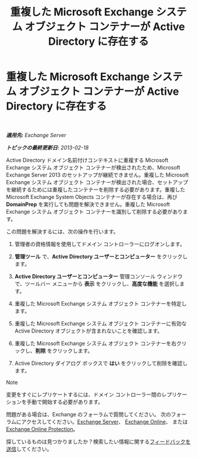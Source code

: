 ﻿---
title: '重複した Microsoft Exchange システム オブジェクト コンテナーが Active Directory に存在する'
TOCTitle: 重複した Microsoft Exchange システム オブジェクト コンテナーが Active Directory に存在する
ms:assetid: cd0f45ab-89de-4653-b50d-c1157c2329d5
ms:mtpsurl: https://technet.microsoft.com/ja-jp/library/ms.exch.setupreadiness.adiniterrorrule(v=EXCHG.150)
ms:contentKeyID: 48270055
ms.date: 04/24/2018
mtps_version: v=EXCHG.150
ms.translationtype: HT
---

# 重複した Microsoft Exchange システム オブジェクト コンテナーが Active Directory に存在する

 

_**適用先:** Exchange Server_

_**トピックの最終更新日:** 2013-02-18_

Active Directory ドメイン名前付けコンテキストに重複する Microsoft Exchange システム オブジェクト コンテナーが検出されたため、Microsoft Exchange Server 2013 のセットアップが継続できません。重複した Microsoft Exchange システム オブジェクト コンテナーが検出された場合、セットアップを継続するためには重複したコンテナーを削除する必要があります。重複した Microsoft Exchange System Objects コンテナーが存在する場合は、再び **DomainPrep** を実行しても問題を解決できません。重複した Microsoft Exchange システム オブジェクト コンテナーを識別して削除する必要があります。

この問題を解決するには、次の操作を行います。

1.  管理者の資格情報を使用してドメイン コントローラーにログオンします。

2.  <strong>管理ツール</strong> で、<strong>Active Directory ユーザーとコンピューター</strong> をクリックします。

3.  <strong>Active Directory ユーザーとコンピューター</strong> 管理コンソール ウィンドウで、ツールバー メニューから <strong>表示</strong> をクリックし、<strong>高度な機能</strong> を選択します。

4.  重複した Microsoft Exchange システム オブジェクト コンテナーを特定します。

5.  重複した Microsoft Exchange システム オブジェクト コンテナーに有効な Active Directory オブジェクトが含まれないことを確認します。

6.  重複した Microsoft Exchange システム オブジェクト コンテナーを右クリックし、<strong>削除</strong> をクリックします。

7.  Active Directory ダイアログ ボックスで <strong>はい</strong> をクリックして削除を確認します。


> [!NOTE]
> 変更をすぐにレプリケートするには、ドメイン コントローラー間のレプリケーションを手動で開始する必要があります。



問題がある場合は、Exchange のフォーラムで質問してください。 次のフォーラムにアクセスしてください。[Exchange Server](https://go.microsoft.com/fwlink/p/?linkid=60612)、 [Exchange Online](https://go.microsoft.com/fwlink/p/?linkid=267542)、 または [Exchange Online Protection](https://go.microsoft.com/fwlink/p/?linkid=285351)。

探しているものは見つかりましたか？検索したい情報に関する[フィードバックを送信](mailto:exsetuphelpfeedback@microsoft.com?subject=exchange%202013%20setup%20help%20feedback)してください。

